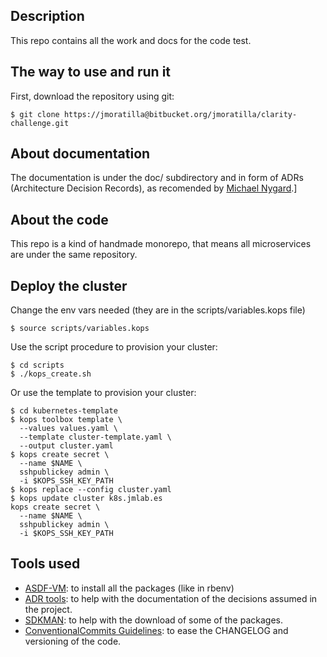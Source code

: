## Description

This repo contains all the work and docs for the code test.


## The way to use and run it

First, download the repository using git:

```shell
$ git clone https://jmoratilla@bitbucket.org/jmoratilla/clarity-challenge.git
```

## About documentation

The documentation is under the doc/ subdirectory and in form of ADRs (Architecture Decision Records), as recomended by [Michael Nygard](http://thinkrelevance.com/blog/2011/11/15/documenting-architecture-decisions).]


## About the code

This repo is a kind of handmade monorepo, that means all microservices are under the same repository.

## Deploy the cluster

Change the env vars needed (they are in the scripts/variables.kops file)

    $ source scripts/variables.kops

Use the script procedure to provision your cluster:

    $ cd scripts
    $ ./kops_create.sh

Or use the template to provision your cluster:

    $ cd kubernetes-template
    $ kops toolbox template \
      --values values.yaml \
      --template cluster-template.yaml \
      --output cluster.yaml
    $ kops create secret \
      --name $NAME \
      sshpublickey admin \
      -i $KOPS_SSH_KEY_PATH
    $ kops replace --config cluster.yaml
    $ kops update cluster k8s.jmlab.es
    kops create secret \
      --name $NAME \
      sshpublickey admin \
      -i $KOPS_SSH_KEY_PATH


## Tools used

* [ASDF-VM](https://asdf-vm.com): to install all the packages (like in rbenv)
* [ADR tools](https://github.com/npryce/adr-tools/blob/master/INSTALL.md): to help with the documentation of the decisions assumed in the project.
* [SDKMAN](https://sdkman.io/): to help with the download of some of the packages.
* [ConventionalCommits Guidelines](https://www.conventionalcommits.org/en/v1.0.0/): to ease the CHANGELOG and versioning of the code.

